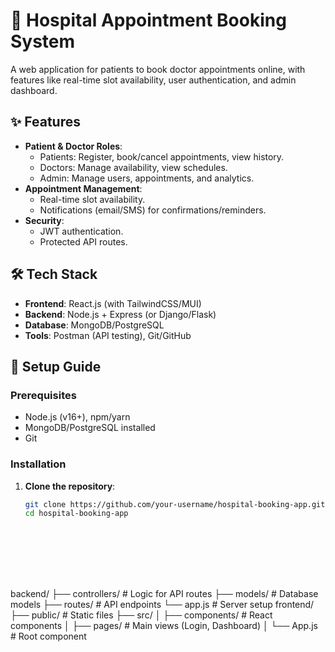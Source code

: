 # 🏥 Hospital Appointment Booking System

A web application for patients to book doctor appointments online, with features like real-time slot availability, user authentication, and admin dashboard.

## ✨ Features
- **Patient & Doctor Roles**:
  - Patients: Register, book/cancel appointments, view history.
  - Doctors: Manage availability, view schedules.
  - Admin: Manage users, appointments, and analytics.
- **Appointment Management**:
  - Real-time slot availability.
  - Notifications (email/SMS) for confirmations/reminders.
- **Security**:
  - JWT authentication.
  - Protected API routes.

## 🛠️ Tech Stack
- **Frontend**: React.js (with TailwindCSS/MUI)  
- **Backend**: Node.js + Express (or Django/Flask)  
- **Database**: MongoDB/PostgreSQL  
- **Tools**: Postman (API testing), Git/GitHub  

## 🚀 Setup Guide

### Prerequisites
- Node.js (v16+), npm/yarn
- MongoDB/PostgreSQL installed
- Git

### Installation
1. **Clone the repository**:
   ```bash
   git clone https://github.com/your-username/hospital-booking-app.git
   cd hospital-booking-app









backend/
  ├── controllers/  # Logic for API routes
  ├── models/       # Database models
  ├── routes/       # API endpoints
  └── app.js        # Server setup
frontend/
  ├── public/       # Static files
  ├── src/
  │   ├── components/  # React components
  │   ├── pages/       # Main views (Login, Dashboard)
  │   └── App.js       # Root component
